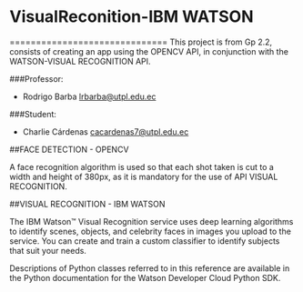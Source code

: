 # VisualReconition-IBM WATSON
==============================
This project is from Gp 2.2, consists of creating an app using the OPENCV API, in conjunction with the WATSON-VISUAL RECOGNITION API.

###Professor:
- Rodrigo Barba [lrbarba@utpl.edu.ec](mailto:lrbarba@utpl.edu.ec)

###Student:
- Charlie Cárdenas [cacardenas7@utpl.edu.ec](cacardenas7@utpl.edu.ec)

##FACE DETECTION - OPENCV

A face recognition algorithm is used so that each shot taken is cut to a width and height of 380px, as it is mandatory for the use of API VISUAL RECOGNITION.

##VISUAL RECOGNITION - IBM WATSON

The IBM Watson™ Visual Recognition service uses deep learning algorithms to identify scenes, objects, and celebrity faces in images you upload to the service. You can create and train a custom classifier to identify subjects that suit your needs.

Descriptions of Python classes referred to in this reference are available in the Python documentation for the Watson Developer Cloud Python SDK.
